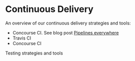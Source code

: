 # Continuous Delivery

An overview of our continuous delivery strategies and tools:

* Concourse CI. See blog post [Pipelines everywhere](https://medium.com/comic-relief/pipelines-everywhere-9eb284f5bee3)
* Travis CI
* Concourse CI

Testing strategies and tools

